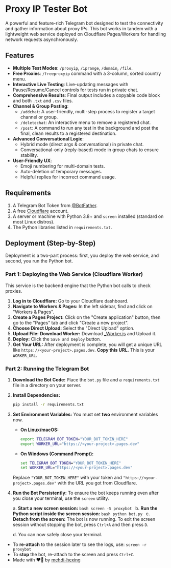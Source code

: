 # Proxy IP Tester Bot

A powerful and feature-rich Telegram bot designed to test the connectivity and gather information about proxy IPs. This bot works in tandem with a lightweight web service deployed on Cloudflare Pages/Workers for handling network requests asynchronously.

## Features

* **Multiple Test Modes**: `/proxyip`, `/iprange`, `/domain`, `/file`.
* **Free Proxies**: `/freeproxyip` command with a 3-column, sorted country menu.
* **Interactive Live Testing**: Live-updating messages with Pause/Resume/Cancel controls for tests run in private chat.
* **Comprehensive Results**: Final output includes a copyable code block and both `.txt` and `.csv` files.
* **Channel & Group Posting**:
    * `/addchat`: A user-friendly, multi-step process to register a target channel or group.
    * `/deletechat`: An interactive menu to remove a registered chat.
    * `/post`: A command to run any test in the background and post the final, clean results to a registered destination.
* **Advanced Conversational Logic**:
    * Hybrid mode (direct args & conversational) in private chat.
    * Conversational-only (reply-based) mode in group chats to ensure stability.
* **User-Friendly UX**:
    * Emoji numbering for multi-domain tests.
    * Auto-deletion of temporary messages.
    * Helpful replies for incorrect command usage.

## Requirements

1.  A Telegram Bot Token from [@BotFather](https://t.me/BotFather).
2.  A free [Cloudflare](https://www.cloudflare.com/) account.
3.  A server or machine with Python 3.8+ and `screen` installed (standard on most Linux distros).
4.  The Python libraries listed in `requirements.txt`.

## Deployment (Step-by-Step)

Deployment is a two-part process: first, you deploy the web service, and second, you run the Python bot.

### Part 1: Deploying the Web Service (Cloudflare Worker)

This service is the backend engine that the Python bot calls to check proxies.

1.  **Log in to Cloudflare:** Go to your Cloudflare dashboard.
2.  **Navigate to Workers & Pages:** In the left sidebar, find and click on "Workers & Pages".
3.  **Create a Pages Project:** Click on the "Create application" button, then go to the "Pages" tab and click "Create a new project".
4.  **Choose Direct Upload:** Select the "Direct Upload" option.
5.  **Upload File:**
    **Download Worker:** Download [_Worker.js](https://github.com/mehdi-hexing/CF-Workers-CheckProxyIP/blob/main/_worker.js) and Upload it.
7.  **Deploy:** Click the `Save and Deploy` button.
8.  **Get Your URL:** After deployment is complete, you will get a unique URL like `https://<your-project>.pages.dev`. **Copy this URL.** This is your `WORKER_URL`.

### Part 2: Running the Telegram Bot

1.  **Download the Bot Code:** Place the `bot.py` file and a `requirements.txt` file in a directory on your server.
2.  **Install Dependencies:**
    ```bash
    pip install -r requirements.txt
    ```
3.  **Set Environment Variables:** You must set **two** environment variables now.

    * **On Linux/macOS:**
        ```bash
        export TELEGRAM_BOT_TOKEN="YOUR_BOT_TOKEN_HERE"
        export WORKER_URL="https://<your-project>.pages.dev"
        ```

    * **On Windows (Command Prompt):**
        ```cmd
        set TELEGRAM_BOT_TOKEN="YOUR_BOT_TOKEN_HERE"
        set WORKER_URL="https://<your-project>.pages.dev"
        ```
    Replace `"YOUR_BOT_TOKEN_HERE"` with your token and `"https://<your-project>.pages.dev"` with the URL you got from Cloudflare.

4.  **Run the Bot Persistently:** To ensure the bot keeps running even after you close your terminal, use the `screen` utility.

    a.  **Start a new screen session:**
        ```bash
        screen -S proxybot
        ```
    b.  **Run the Python script inside the screen session:**
        ```bash
        python bot.py
        ```
    c.  **Detach from the screen:** The bot is now running. To exit the screen session without stopping the bot, press `Ctrl+A` and then press `D`.

    d.  You can now safely close your terminal.

* To **re-attach** to the session later to see the logs, use: `screen -r proxybot`
* To **stop** the bot, re-attach to the screen and press `Ctrl+C`.
* Made with ❤️‍🔥 by [mehdi-hexing](t.me/mehdiasmart)
